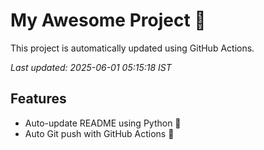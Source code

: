 # My Awesome Project 🚀

This project is automatically updated using GitHub Actions.

_Last updated: 2025-06-01 05:15:18 IST_

## Features
- Auto-update README using Python 🐍
- Auto Git push with GitHub Actions 🤖
